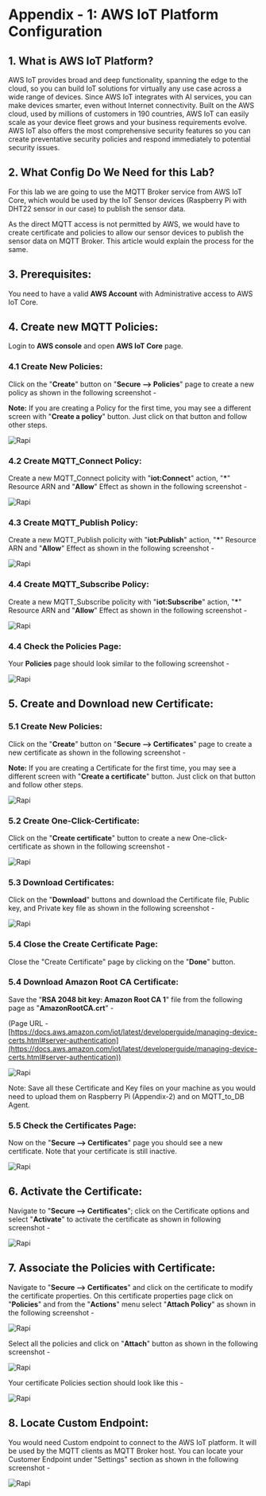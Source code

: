 # Appendix - 1: AWS IoT Platform Configuration

## 1. What is AWS IoT Platform?
AWS IoT provides broad and deep functionality, spanning the edge to the cloud, so you can build IoT solutions for virtually any use case across a wide range of devices. Since AWS IoT integrates with AI services, you can make devices smarter, even without Internet connectivity. Built on the AWS cloud, used by millions of customers in 190 countries, AWS IoT can easily scale as your device fleet grows and your business requirements evolve. AWS IoT also offers the most comprehensive security features so you can create preventative security policies and respond immediately to potential security issues.


## 2. What Config Do We Need for this Lab?

For this lab we are going to use the MQTT Broker service from AWS IoT Core, which would be used by the IoT Sensor devices (Raspberry Pi with DHT22 sensor in our case) to publish the sensor data.

As the direct MQTT access is not permitted by AWS, we would have to create certificate and policies to allow our sensor devices to publish the sensor data on MQTT Broker. This article would explain the process for the same.

## 3. Prerequisites:

You need to have a valid **AWS Account** with Administrative access to AWS IoT Core.

## 4. Create new MQTT Policies:

Login to **AWS console** and open **AWS IoT Core** page.

### 4.1 Create New Policies:

Click on the "**Create**" button on "**Secure --> Policies**" page to create a new policy as shown in the following screenshot -

**Note:** If you are creating a Policy for the first time, you may see a different screen with "**Create a policy**" button. Just click on that button and follow other steps.

![Rapi](https://raw.githubusercontent.com/pradeesi/HybridCloudApp/master/HybridCloudApp/Documentation/images/new_policy.png)

### 4.2 Create MQTT_Connect Policy:

Create a new MQTT_Connect policity with "**iot:Connect**" action, "**\***" Resource ARN and "**Allow**" Effect as shown in the following screenshot - 

![Rapi](https://raw.githubusercontent.com/pradeesi/HybridCloudApp/master/HybridCloudApp/Documentation/images/MQTT_Connect.png)

### 4.3 Create MQTT_Publish Policy:

Create a new MQTT_Publish policity with "**iot:Publish**" action, "**\***" Resource ARN and "**Allow**" Effect as shown in the following screenshot -

![Rapi](https://raw.githubusercontent.com/pradeesi/HybridCloudApp/master/HybridCloudApp/Documentation/images/MQTT_Publish.png)

### 4.4 Create MQTT_Subscribe Policy:

Create a new MQTT_Subscribe policity with "**iot:Subscribe**" action, "**\***" Resource ARN and "**Allow**" Effect as shown in the following screenshot -

![Rapi](https://raw.githubusercontent.com/pradeesi/HybridCloudApp/master/HybridCloudApp/Documentation/images/MQTT_Subscribe.png)

### 4.4 Check the Policies Page:

Your **Policies** page should look similar to the following screenshot -

![Rapi](https://raw.githubusercontent.com/pradeesi/HybridCloudApp/master/HybridCloudApp/Documentation/images/new_policies_final.png)

## 5. Create and Download new Certificate:

### 5.1 Create New Policies:

Click on the "**Create**" button on "**Secure --> Certificates**" page to create a new certificate as shown in the following screenshot -

**Note:** If you are creating a Certificate for the first time, you may see a different screen with "**Create a certificate**" button. Just click on that button and follow other steps.

![Rapi](https://raw.githubusercontent.com/pradeesi/HybridCloudApp/master/HybridCloudApp/Documentation/images/new_certificate.png)

### 5.2 Create One-Click-Certificate:

Click on the "**Create certificate**" button to create a new One-click-certificate as shown in the following screenshot -

![Rapi](https://raw.githubusercontent.com/pradeesi/HybridCloudApp/master/HybridCloudApp/Documentation/images/one-click-certificate.png)

### 5.3 Download Certificates:

Click on the "**Download**" buttons and download the Certificate file, Public key, and Private key file as shown in the following screenshot -

![Rapi](https://raw.githubusercontent.com/pradeesi/HybridCloudApp/master/HybridCloudApp/Documentation/images/Download_cert.png)

### 5.4 Close the Create Certificate Page:

Close the "Create Certificate" page by clicking on the "**Done**" button.

### 5.4 Download Amazon Root CA Certificate:

Save the "**RSA 2048 bit key: Amazon Root CA 1**" file from the following page as "**AmazonRootCA.crt**" -

(Page URL - [https://docs.aws.amazon.com/iot/latest/developerguide/managing-device-certs.html#server-authentication](https://docs.aws.amazon.com/iot/latest/developerguide/managing-device-certs.html#server-authentication))

![Rapi](https://raw.githubusercontent.com/pradeesi/HybridCloudApp/master/HybridCloudApp/Documentation/images/AWS_Root_CA.png)

Note: Save all these Certificate and Key files on your machine as you would need to upload them on Raspberry Pi (Appendix-2) and on MQTT_to_DB Agent.

### 5.5 Check the Certificates Page:

Now on the "**Secure --> Certificates**" page you should see a new certificate. Note that your certificate is still inactive.

![Rapi](https://raw.githubusercontent.com/pradeesi/HybridCloudApp/master/HybridCloudApp/Documentation/images/certificate_page.png)

## 6. Activate the Certificate:

Navigate to "**Secure --> Certificates**"; click on the Certificate options and select "**Activate**" to activate the certificate as shown in following screenshot -

![Rapi](https://raw.githubusercontent.com/pradeesi/HybridCloudApp/master/HybridCloudApp/Documentation/images/activate_certificate.png)

## 7. Associate the Policies with Certificate:

Navigate to "**Secure --> Certificates**" and click on the certificate to modify the certificate properties. On this certificate properties page click on "**Policies**" and from the "**Actions**" menu select "**Attach Policy**" as shown in the following screenshot - 

![Rapi](https://raw.githubusercontent.com/pradeesi/HybridCloudApp/master/HybridCloudApp/Documentation/images/Attach_Policies.png)

Select all the policies and click on "**Attach**" button as shown in the following screenshot -

![Rapi](https://raw.githubusercontent.com/pradeesi/HybridCloudApp/master/HybridCloudApp/Documentation/images/select_policies.png)

Your certificate Policies section should look like this -

![Rapi](https://raw.githubusercontent.com/pradeesi/HybridCloudApp/master/HybridCloudApp/Documentation/images/certificate_policies.png)

## 8. Locate Custom Endpoint:

You would need Custom endpoint to connect to the AWS IoT platform. It will be used by the MQTT clients as MQTT Broker host. You can locate your Customer Endpoint under "Settings" section as shown in the following screenshot -

![Rapi](https://raw.githubusercontent.com/pradeesi/HybridCloudApp/master/HybridCloudApp/Documentation/images/custom_endpoint.png)





